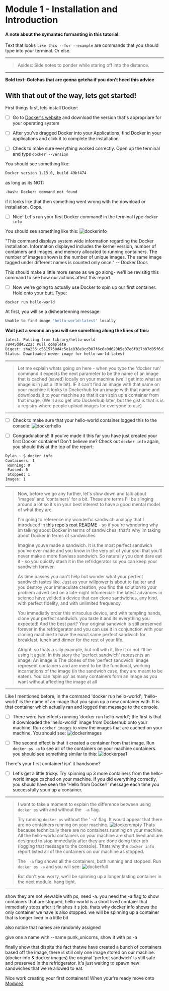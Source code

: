 # Module 1 - Installation and Introduction

#### A note about the symantec formanting in this tutorial:

Text that looks `like this --for --example` are commands that you should type into your terminal. Or else.

---
>Asides: Side notes to ponder while staring off into the distance.

---

**Bold text: Gotchas that are gonna getcha if you don't heed this advice**

## With that out of the way, lets get started!


First things first, lets install Docker:

- [ ] Go to [Docker's website](https://www.docker.com/products/docker) and download the version that's appropriare for your operating system

- [ ] After you've dragged Docker into your Applications, find Docker in your applications and click it to complete the installation

- [ ] Check to make sure everything worked correctly. Open up the terminal and type `docker --version`

You should see something like:
```sh
Docker version 1.13.0, build 49bf474
```
as long as its NOT:
```sh
-bash: Docker: command not found
```
if it looks like that then something went wrong with the download or installation. Oops.

- [ ] Nice! Let's run your first Docker command! in the terminal type `docker info`

You should see something like this: 
![dockerinfo](https://github.com/dylanlrrb/P-C-Y-Assets/blob/master/1/dockerinfo.png?raw=true)

"This command displays system wide information regarding the Docker installation. Information displayed includes the kernel version, number of containers and images, and memory allocated to running containers. The number of images shown is the number of unique images. The same image tagged under different names is counted only once." -- Docker Docs

This should make a little more sense as we go along- we'll be revisitig this command to see how our actions affect this report.

- [ ] Now we're going to actually use Docker to spin up our first container. Hold onto your butt. Type:

`docker run hello-world`

At first, you will se a disheartenning message: 
```sh
Unable to find image 'hello-world:latest' locally
```
**Wait just a second an you will see something along the lines of this:**
```sh
latest: Pulling from library/hello-world
78445dd45222: Pull complete 
Digest: sha256:c5515758d4c5e1e838e9cd307f6c6a0d620b5e07e6f927b07d05f6d12a1ac8d7
Status: Downloaded newer image for hello-world:latest
```
---
>Let me explain whats going on here - when you type the 'docker run' command it expects the next parameter to be the name of an image that is cached (saved) locally on your machine (we'll get into what an image is in just a little bit). IF it can't find an image with that name on your machine it looks to Dockerhub for an image with that name and downloads it to your machine so that it can spin up a container from that image. (We'll also get into Dockerhub later, but the gist is that is is a registry where people upload images for everyone to use)

---

- [ ] Check to make sure that your hello-world container logged this to the console: 
![dockerhello](https://github.com/dylanlrrb/P-C-Y-Assets/blob/master/1/dockerhello.png?raw=true)

- [ ] Congradulations!! If you've made it this far you have just created your first Docker container! Don't believe me? Check out `docker info` again, you should this at the top of the report:
```sh
Dylan ~ $ docker info
Containers: 1
 Running: 0
 Paused: 0
 Stopped: 1
Images: 1
```

---
>Now, before we go any further, let's slow down and talk about 'images' and 'containers' for a bit. These are terms I'll be slinging around a lot so it's in your best interest to have a good mental model of what they are. 
>
>I'm going to reference my wonderful sandwich analogy that I introduced in [this repo's root README](https://github.com/dylanlrrb/Please-Contain-Yourself./tree/module1#what-is-docker) - so if you're wondering why im talking about Docker in terms of sandwiches, that's why im taking about Docker in terms of sandwiches. 
>
>Imagine youve made a sandwich. It is the most perfect sandwich you've ever made and you know in the very pit of your soul that you'll never make a more flawless sandwich. So naturally you dont dare eat it - so you quickly stash it in the refridgerator so you can keep your sandwich forever. 
>
>As time passes you can't help but wonder what your perfect sandwich tastes like. Just as your willpower is about to faulter and you destroy your immaculate creation, you find the solution to your problem advertised on a late-night infomercial- the latest advances in science have yeilded a device that can clone sandwiches, any kind, with perfect fidelity, and with unlimited frequency.
>
>You immediatly order this miraculus device, and with templing hands, clone your perfect sandwich. you taste it and its everything you expected! And the best part? Your original sandwich is still preserved forever in the refridgerator and you can use it in conjunction with your cloning machine to have the exact same perfect sandwich for breakfast, lunch and dinner for the rest of your life.
>
>Alright, so thats a silly example, but roll with it, like it or not I'll be using it again. In this story the 'perfect sandwich' represents an image. An image is
>The clones of the 'perfect sandwich' image represent containers and are ment to be the functional, working incarnations of the image (in the sandwich case, they are meant to be eaten). You can 'spin up' as many containers form an image as you want without affecting the image at all

---

Like I mentioned before, in the command 'docker run hello-world'; 'hello-world' is the name of an image that you spun up a new container with. It is that container which actually ran and logged that message to the console.

- [ ] There were two effects running 'docker run hello-world'; the first is that it downloaded the 'hello-world' image from Dockerhub onto your machine. Run `docker images` to view the images that are cached on your machine. You should see: 
![dockerimages](https://github.com/dylanlrrb/P-C-Y-Assets/blob/master/1/dockerimages.png?raw=true)

- [ ] The second effect is that it created a container from that image. Run `docker ps -a` to see all of the containers on your machine containers. you should see something similar to this:
![dockerpsa1](https://github.com/dylanlrrb/P-C-Y-Assets/blob/master/1/dockerpsa1.png?raw=true)

There's your first container! isn' it handsome?

- [ ] Let's get a little tricky. Try spinning up 3 more containers from the hello-world image cached on your machine. If you did everything correctly, you should have seen the 'Hello from Docker!' message each time you successfully spun up a container.  

---
>I want to take a moment to explain the difference between using `docker ps` with and without the ` -a` flag.
>
>Try running `docker ps` without the ' -a' flag. It would appear that there are no containers running on your machine.
![dockerempty](https://github.com/dylanlrrb/P-C-Y-Assets/blob/master/1/dockerempty.png?raw=true)
Thats because technically there are no containers running on your machine. All the hello-world containers on your machine are short lived and are designed to stop immediatly after they are done doing thier job (logging that message to the console). Thats why the `docker info` report listed all of the containers on our machine as stopped.
>
>The ` -a` flag shows all the containers, both running and stopped. Run `docker ps -a` and you will see:
![dockerfull](https://github.com/dylanlrrb/P-C-Y-Assets/blob/master/1/dockerfull.png?raw=true)

>But don't you worry, we'll be spinning up a longer lasting container in the next module. hang tight.

---

show they are not viewable with ps, need -a. you need the -a flag to show containers that are stopped, hello-world is a short lived contaier that immediatly stops after it finishes it s job. thats why docker info shows the only container we have is also stopped. we will be spinning up a container that is longer lived in a little bit

also notice that names are randomly assigned 

give one a name with --name punk_unicorns, show it with ps -a

finally show that dispite the fact thatwe have created a bunch of containers based off the image, there is still only one image stored on our machine.(docker info & docker images) the original 'perfect sandwich' is still safe and preserved in the refridgerator. It's just waiting to spawn new sandwiches that we're allowed to eat.

Nice work creating your first containers! When your're ready move onto [Module2](https://github.com/dylanlrrb/Please-Contain-Yourself./tree/master/2-Long_Lived_Containers)











